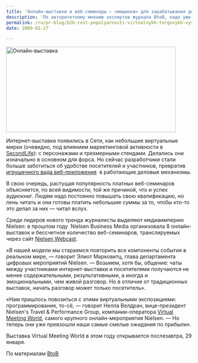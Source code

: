 ```yaml
---
title: 'Онлайн-выставки и веб-семинары — «машинки» для зарабатывания денег'
description: 'По авторитетному мнению экспертов журнала BtoB, надо уже прекратить считать интернет-выставки и онлайн-семинары диковинными экспериментами технически развитых энтузиастов.'
permalink: /ru/pr-blog/b2b-rost-populyarnosti-virtualnykh-torgovykh-vystavok-i-seminarov
date: 2009-01-27

---
```

<p><img src="{{ site.assets }}/img/blog/09-01/27-01.jpg" alt="Онлайн-выставка" width="460" height="232"></p>
<p>Интернет-выставки появились в Сети, как небольшие виртуальные мирки (очевидно, под влиянием маркетинговой активности в <a href="https://ru.wikipedia.org/wiki/SecondLife" target="_blank" rel="noopener noreferrer">SecondLife</a>): с персонажами и трехмерными стендами. Делались они изначально в основном для форса. Но сейчас разработчики стали больше заботиться об удобстве посетителей и участников, превратив <a href="https://presentations.inxpo.com/Shows/InXpo/Tour/Exhibitor/player.html" target="_blank" rel="noopener noreferrer">игрушечного вида веб-приложения</a>  в работающие деловые механизмы.</p>
<p>В свою очередь, растущая популярность платных веб-семинаров объясняется, по всей видимости, той же причиной, что и успех аудиокниг. Людям надо постоянно повышать свою квалификацию, но лень читать и они готовы платить небольшие суммы за то, чтобы кто-то это делал за них — читал вслух.</p>
<p>Среди лидеров нового тренда журналисты выделяют медиаимперию Nielsen: в прошлом году  Nielsen Business Media организовала 8 онлайн-выставок и бессчетное количество веб-семинаров, транслируемых через сайт <a href="https://www.nielsencast.com/ws/index.jsp" target="_blank" rel="noopener noreferrer">Nielsen Webcast</a>.</p>
<p>«В нашей модели мы стараемся повторить все компоненты события в реальном мире, — говорит Элиот Марковитц, глава департамента цифровых мероприятий Nielsen. — Возьмем, хотя бы, общение: чаты между участниками интернет-выставки и посетителями получаются не менее содержательными, результативными, а иногда и эмоциональными, чем живой разговор. Но в отличие от традиционных выставок, начать разговор может только посетитель».</p>
<p>«Нам пришлось повозиться с этими виртуальными экспозициями: программирование, то-сё, — говорит Нелла Велдран, вице-президент Nielsen's Travel &amp; Performance Group, компании-оператора <a href="https://www.virtualmeetingworld.com" target="_blank" rel="noopener noreferrer">Virtual Meeting World</a>, самого крупного онлайн-мероприятия Nielsen. — Но теперь они уже превзошли наши самые смелые ожидания по прибыли».</p>
<p>Выставка Virtual Meeting World в этом году открывается послезавтра, 29 января.</p>
<p>По материалам <a href="https://www.btobonline.com/" target="_blank" rel="noopener noreferrer">BtoB</a></p>

